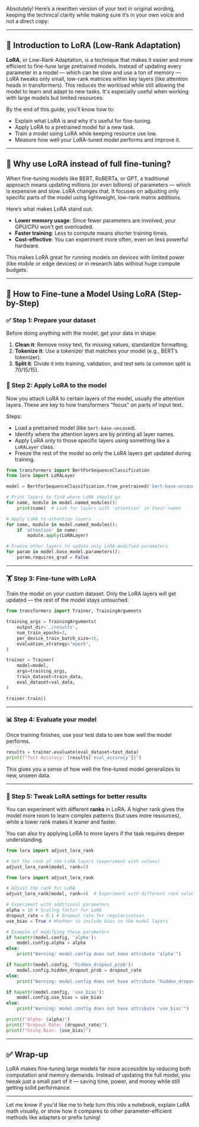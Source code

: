 Absolutely! Here’s a rewritten version of your text in original wording, keeping the technical clarity while making sure it’s in your own voice and not a direct copy:

---

## 🔧 Introduction to LoRA (Low-Rank Adaptation)

**LoRA**, or Low-Rank Adaptation, is a technique that makes it easier and more efficient to fine-tune large pretrained models. Instead of updating every parameter in a model — which can be slow and use a ton of memory — LoRA tweaks only small, low-rank matrices within key layers (like attention heads in transformers). This reduces the workload while still allowing the model to learn and adapt to new tasks. It's especially useful when working with large models but limited resources.

By the end of this guide, you'll know how to:

* Explain what LoRA is and why it's useful for fine-tuning.
* Apply LoRA to a pretrained model for a new task.
* Train a model using LoRA while keeping resource use low.
* Measure how well your LoRA-tuned model performs and improve it.

---

## 🚀 Why use LoRA instead of full fine-tuning?

When fine-tuning models like BERT, RoBERTa, or GPT, a traditional approach means updating millions (or even billions) of parameters — which is expensive and slow. LoRA changes that. It focuses on adjusting only specific parts of the model using lightweight, low-rank matrix additions.

Here’s what makes LoRA stand out:

* **Lower memory usage**: Since fewer parameters are involved, your GPU/CPU won't get overloaded.
* **Faster training**: Less to compute means shorter training times.
* **Cost-effective**: You can experiment more often, even on less powerful hardware.

This makes LoRA great for running models on devices with limited power (like mobile or edge devices) or in research labs without huge compute budgets.

---

## 🧠 How to Fine-tune a Model Using LoRA (Step-by-Step)

### ✅ Step 1: Prepare your dataset

Before doing anything with the model, get your data in shape:

1. **Clean it**: Remove noisy text, fix missing values, standardize formatting.
2. **Tokenize it**: Use a tokenizer that matches your model (e.g., BERT’s tokenizer).
3. **Split it**: Divide it into training, validation, and test sets (a common split is 70/15/15).

### 🧩 Step 2: Apply LoRA to the model

Now you attach LoRA to certain layers of the model, usually the attention layers. These are key to how transformers "focus" on parts of input text.

Steps:

* Load a pretrained model (like `bert-base-uncased`).
* Identify where the attention layers are by printing all layer names.
* Apply LoRA only to those specific layers using something like a `LoRALayer` class.
* Freeze the rest of the model so only the LoRA layers get updated during training.

```python
from transformers import BertForSequenceClassification
from lora import LoRALayer

model = BertForSequenceClassification.from_pretrained('bert-base-uncased', num_labels=3)

# Print layers to find where LoRA should go
for name, module in model.named_modules():
    print(name)  # Look for layers with 'attention' in their names

# Apply LoRA to attention layers
for name, module in model.named_modules():
    if 'attention' in name:
        module.apply(LoRALayer)

# Freeze other layers to update only LoRA-modified parameters
for param in model.base_model.parameters():
    param.requires_grad = False
```

---

### 🏋️ Step 3: Fine-tune with LoRA

Train the model on your custom dataset. Only the LoRA layers will get updated — the rest of the model stays untouched.

```python
from transformers import Trainer, TrainingArguments

training_args = TrainingArguments(
    output_dir='./results',
    num_train_epochs=3,
    per_device_train_batch_size=16,
    evaluation_strategy="epoch",
)

trainer = Trainer(
    model=model,
    args=training_args,
    train_dataset=train_data,
    eval_dataset=val_data,
)

trainer.train()
```

---

### 📊 Step 4: Evaluate your model

Once training finishes, use your test data to see how well the model performs.

```python
results = trainer.evaluate(eval_dataset=test_data)
print(f"Test Accuracy: {results['eval_accuracy']}")
```

This gives you a sense of how well the fine-tuned model generalizes to new, unseen data.

---

### 🔧 Step 5: Tweak LoRA settings for better results

You can experiment with different **ranks** in LoRA. A higher rank gives the model more room to learn complex patterns (but uses more resources), while a lower rank makes it leaner and faster.

You can also try applying LoRA to more layers if the task requires deeper understanding.

```python
from lora import adjust_lora_rank

# Set the rank of the LoRA layers (experiment with values)
adjust_lora_rank(model, rank=2)

from lora import adjust_lora_rank

# Adjust the rank for LoRA
adjust_lora_rank(model, rank=4)  # Experiment with different rank values

# Experiment with additional parameters
alpha = 16 # Scaling factor for LoRA
dropout_rate = 0.1 # Dropout rate for regularization
use_bias = True # Whether to include bias in the model layers

# Example of modifying these parameters
if hasattr(model.config, 'alpha'):
    model.config.alpha = alpha
else:
    print("Warning: model.config does not have attribute 'alpha'")

if hasattr(model.config, 'hidden_dropout_prob'):
    model.config.hidden_dropout_prob = dropout_rate
else:
    print("Warning: model.config does not have attribute 'hidden_dropout_prob'")

if hasattr(model.config, 'use_bias'):
    model.config.use_bias = use_bias
else:
    print("Warning: model.config does not have attribute 'use_bias'")

print(f"Alpha: {alpha}")
print(f"Dropout Rate: {dropout_rate}")
print(f"Using Bias: {use_bias}")
```

---

## ✅ Wrap-up

LoRA makes fine-tuning large models far more accessible by reducing both computation and memory demands. Instead of updating the full model, you tweak just a small part of it — saving time, power, and money while still getting solid performance.

---

Let me know if you'd like me to help turn this into a notebook, explain LoRA math visually, or show how it compares to other parameter-efficient methods like adapters or prefix tuning!
